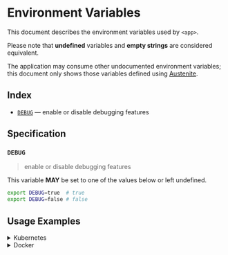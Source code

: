 # Environment Variables

This document describes the environment variables used by `<app>`.

Please note that **undefined** variables and **empty strings** are considered
equivalent.

The application may consume other undocumented environment variables; this
document only shows those variables defined using [Austenite].

[austenite]: https://github.com/env-iron/austenite

## Index

-   [`DEBUG`](#DEBUG) — enable or disable debugging features

## Specification

### `DEBUG`

> enable or disable debugging features

This variable **MAY** be set to one of the values below or left undefined.

```sh
export DEBUG=true  # true
export DEBUG=false # false
```

## Usage Examples

<details>
<summary>Kubernetes</summary>

This example shows how to define the environment variables needed by `<app>`
on a [Kubernetes container] within a Kubenetes deployment manifest.

[kubernetes container]: https://kubernetes.io/docs/tasks/inject-data-application/define-environment-variable-container/#define-an-environment-variable-for-a-container

```yaml
apiVersion: apps/v1
kind: Deployment
metadata:
  name: example-deployment
spec:
  template:
    spec:
      containers:
        - name: example-container
          env:
            - name: DEBUG # enable or disable debugging features
              value: "true"
```

Alternatively, the environment variables can be defined within a [config map]
then referenced a deployment manifest using `configMapRef`.

[config map]: https://kubernetes.io/docs/tasks/configure-pod-container/configure-pod-configmap/#configure-all-key-value-pairs-in-a-configmap-as-container-environment-variables

```yaml
apiVersion: v1
kind: ConfigMap
metadata:
  name: example-config-map
data:
  DEBUG: "true" # enable or disable debugging features
---
apiVersion: apps/v1
kind: Deployment
metadata:
  name: example-deployment
spec:
  template:
    spec:
      containers:
        - name: example-container
          envFrom:
            - configMapRef:
                name: example-config-map
```

</details>

<details>
<summary>Docker</summary>

This example shows how to define the environment variables needed by `<app>`
when running as a [Docker service] defined in a Docker compose file.

[docker service]: https://docs.docker.com/compose/environment-variables/#set-environment-variables-in-containers

```yaml
service:
  example-service:
    environment:
      DEBUG: "true" # enable or disable debugging features
```

</details>
